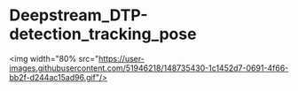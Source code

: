 # Deepstream_DTP-detection_tracking_pose


<img width="80% src="https://user-images.githubusercontent.com/51946218/148735430-1c1452d7-0691-4f66-bb2f-d244ac15ad96.gif"/>
